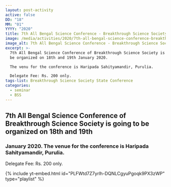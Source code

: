 ```yaml
---
layout: post-activity
active: false
DD: "18"
MM: "01"
YYYY: "2020"
title: 7th All Bengal Science Conference - Breakthrough Science Society
image: /media/activities/2020/7th-all-bengal-science-conference-breakthrough-science-society/7th-all-bengal-science-conference-brekthrough-science-society.jpg
image_alt: 7th All Bengal Science Conference - Breakthrough Science Society
excerpt: >-
  7th All Bengal Science Conference of Breakthrough Science Society is going to
  be organized on 18th and 19th January 2020.

  The venu for the conference is Haripada Sahityamandir, Purulia.

  Delegate Fee: Rs. 200 only.
tags-list: Breakthrough Science Society State Conference
categories:
  - seminar
  - BSS
---
```

## **7th All Bengal Science Conference of Breakthrough Science Society is going to be organized on 18th and 19th**

### January 2020. The venue for the conference is Haripada Sahityamandir, Purulia.

Delegate Fee: Rs. 200 only.

{% include yt-embed.html id="PLFWtd7Z7yrlh-DQNLCgyuPgoqk9PX3zWP" type="playlist" %}